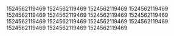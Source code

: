 1524562119469
1524562119469
1524562119469
1524562119469
1524562119469
1524562119469
1524562119469
1524562119469
1524562119469
1524562119469
1524562119469
1524562119469
1524562119469
1524562119469
1524562119469